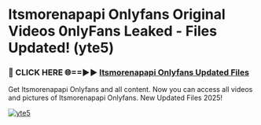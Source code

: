 # Itsmorenapapi Onlyfans Original Videos 0nlyFans Leaked - Files Updated! (yte5)

<h3>🔴 CLICK HERE 🌐==►► <a href="https://tinyurl.com/ehrbuxhb" rel="nofollow">Itsmorenapapi Onlyfans Updated Files</a></h3>

Get Itsmorenapapi Onlyfans and all content. Now you can access all videos and pictures of Itsmorenapapi Onlyfans. New Updated Files 2025!

[![yte5](https://i.imgur.com/lVYEuWS.gif)](https://tinyurl.com/ehrbuxhb)
